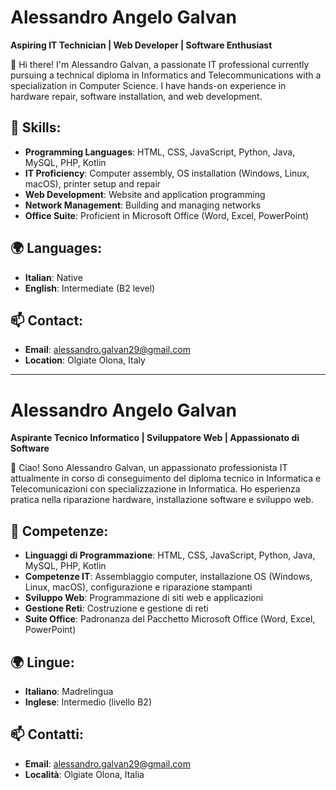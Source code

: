 # Alessandro Angelo Galvan

**Aspiring IT Technician | Web Developer | Software Enthusiast**

👋 Hi there! I'm Alessandro Galvan, a passionate IT professional currently pursuing a technical diploma in Informatics and Telecommunications with a specialization in Computer Science. I have hands-on experience in hardware repair, software installation, and web development.

## 🔧 Skills:
- **Programming Languages**: HTML, CSS, JavaScript, Python, Java, MySQL, PHP, Kotlin
- **IT Proficiency**: Computer assembly, OS installation (Windows, Linux, macOS), printer setup and repair
- **Web Development**: Website and application programming
- **Network Management**: Building and managing networks
- **Office Suite**: Proficient in Microsoft Office (Word, Excel, PowerPoint)

## 🌍 Languages:
- **Italian**: Native
- **English**: Intermediate (B2 level)

## 📫 Contact:
- **Email**: [alessandro.galvan29@gmail.com](mailto:alessandro.galvan29@gmail.com)
- **Location**: Olgiate Olona, Italy

---

# Alessandro Angelo Galvan

**Aspirante Tecnico Informatico | Sviluppatore Web | Appassionato di Software**

👋 Ciao! Sono Alessandro Galvan, un appassionato professionista IT attualmente in corso di conseguimento del diploma tecnico in Informatica e Telecomunicazioni con specializzazione in Informatica. Ho esperienza pratica nella riparazione hardware, installazione software e sviluppo web.

## 🔧 Competenze:
- **Linguaggi di Programmazione**: HTML, CSS, JavaScript, Python, Java, MySQL, PHP, Kotlin
- **Competenze IT**: Assemblaggio computer, installazione OS (Windows, Linux, macOS), configurazione e riparazione stampanti
- **Sviluppo Web**: Programmazione di siti web e applicazioni
- **Gestione Reti**: Costruzione e gestione di reti
- **Suite Office**: Padronanza del Pacchetto Microsoft Office (Word, Excel, PowerPoint)

## 🌍 Lingue:
- **Italiano**: Madrelingua
- **Inglese**: Intermedio (livello B2)

## 📫 Contatti:
- **Email**: [alessandro.galvan29@gmail.com](mailto:alessandro.galvan29@gmail.com)
- **Località**: Olgiate Olona, Italia
